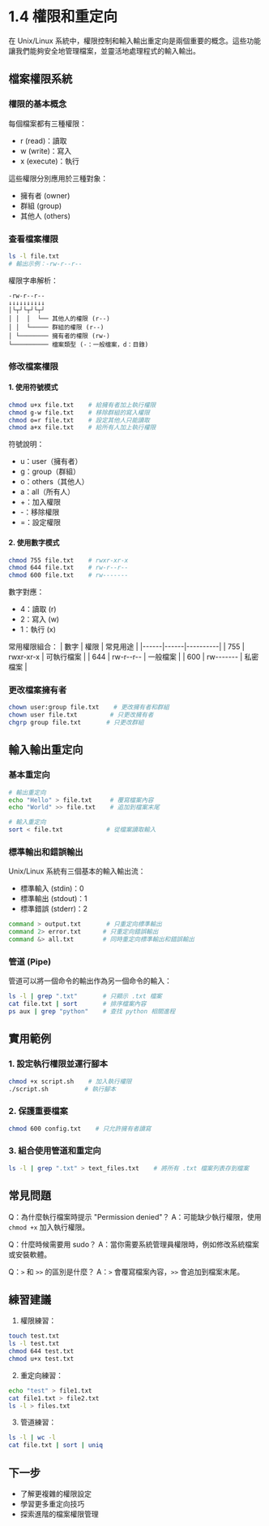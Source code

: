 # 1.4 權限和重定向

在 Unix/Linux 系統中，權限控制和輸入輸出重定向是兩個重要的概念。這些功能讓我們能夠安全地管理檔案，並靈活地處理程式的輸入輸出。

## 檔案權限系統

### 權限的基本概念

每個檔案都有三種權限：
- r (read)：讀取
- w (write)：寫入
- x (execute)：執行

這些權限分別應用於三種對象：
- 擁有者 (owner)
- 群組 (group)
- 其他人 (others)

### 查看檔案權限

```bash
ls -l file.txt
# 輸出示例：-rw-r--r--
```

權限字串解析：
```
-rw-r--r--
↓↓↓↓↓↓↓↓↓↓
│└┬┘└┬┘└┬┘
│ │  │  └── 其他人的權限 (r--)
│ │  └───── 群組的權限 (r--)
│ └──────── 擁有者的權限 (rw-)
└────────── 檔案類型 (-：一般檔案，d：目錄)
```

### 修改檔案權限

#### 1. 使用符號模式

```bash
chmod u+x file.txt    # 給擁有者加上執行權限
chmod g-w file.txt    # 移除群組的寫入權限
chmod o=r file.txt    # 設定其他人只能讀取
chmod a+x file.txt    # 給所有人加上執行權限
```

符號說明：
- u：user（擁有者）
- g：group（群組）
- o：others（其他人）
- a：all（所有人）
- +：加入權限
- -：移除權限
- =：設定權限

#### 2. 使用數字模式

```bash
chmod 755 file.txt    # rwxr-xr-x
chmod 644 file.txt    # rw-r--r--
chmod 600 file.txt    # rw-------
```

數字對應：
- 4：讀取 (r)
- 2：寫入 (w)
- 1：執行 (x)

常用權限組合：
| 數字 | 權限 | 常見用途 |
|------|------|----------|
| 755 | rwxr-xr-x | 可執行檔案 |
| 644 | rw-r--r-- | 一般檔案 |
| 600 | rw------- | 私密檔案 |

### 更改檔案擁有者

```bash
chown user:group file.txt    # 更改擁有者和群組
chown user file.txt         # 只更改擁有者
chgrp group file.txt       # 只更改群組
```

## 輸入輸出重定向

### 基本重定向

```bash
# 輸出重定向
echo "Hello" > file.txt     # 覆寫檔案內容
echo "World" >> file.txt    # 追加到檔案末尾

# 輸入重定向
sort < file.txt            # 從檔案讀取輸入
```

### 標準輸出和錯誤輸出

Unix/Linux 系統有三個基本的輸入輸出流：
- 標準輸入 (stdin)：0
- 標準輸出 (stdout)：1
- 標準錯誤 (stderr)：2

```bash
command > output.txt       # 只重定向標準輸出
command 2> error.txt      # 只重定向錯誤輸出
command &> all.txt        # 同時重定向標準輸出和錯誤輸出
```

### 管道 (Pipe)

管道可以將一個命令的輸出作為另一個命令的輸入：

```bash
ls -l | grep ".txt"       # 只顯示 .txt 檔案
cat file.txt | sort       # 排序檔案內容
ps aux | grep "python"    # 查找 python 相關進程
```

## 實用範例

### 1. 設定執行權限並運行腳本

```bash
chmod +x script.sh    # 加入執行權限
./script.sh          # 執行腳本
```

### 2. 保護重要檔案

```bash
chmod 600 config.txt    # 只允許擁有者讀寫
```

### 3. 組合使用管道和重定向

```bash
ls -l | grep ".txt" > text_files.txt    # 將所有 .txt 檔案列表存到檔案
```

## 常見問題

Q：為什麼執行檔案時提示 "Permission denied"？
A：可能缺少執行權限，使用 `chmod +x` 加入執行權限。

Q：什麼時候需要用 sudo？
A：當你需要系統管理員權限時，例如修改系統檔案或安裝軟體。

Q：`>` 和 `>>` 的區別是什麼？
A：`>` 會覆寫檔案內容，`>>` 會追加到檔案末尾。

## 練習建議

1. 權限練習：
```bash
touch test.txt
ls -l test.txt
chmod 644 test.txt
chmod u+x test.txt
```

2. 重定向練習：
```bash
echo "test" > file1.txt
cat file1.txt > file2.txt
ls -l > files.txt
```

3. 管道練習：
```bash
ls -l | wc -l
cat file.txt | sort | uniq
```

## 下一步

- 了解更複雜的權限設定
- 學習更多重定向技巧
- 探索進階的檔案權限管理 